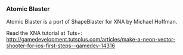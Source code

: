 ### Atomic Blaster

Atomic Blaster is a port of ShapeBlaster for XNA by Michael Hoffman.

Read the XNA tutorial at Tuts+: http://gamedevelopment.tutsplus.com/articles/make-a-neon-vector-shooter-for-ios-first-steps--gamedev-14316
